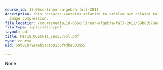 ```yaml
---
course_id: 18-06sc-linear-algebra-fall-2011
description: This resource contains solution to problem set related to change of basis;
  image compression.
file_location: /coursemedia/18-06sc-linear-algebra-fall-2011/59b81b79eaab5acab8135f0dbe502955_MIT18_06SCF11_Ses3.7sol.pdf
file_type: application/pdf
layout: pdf
title: MIT18_06SCF11_Ses3.7sol.pdf
type: course
uid: 59b81b79eaab5acab8135f0dbe502955

---
```

None